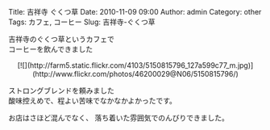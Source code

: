 Title: 吉祥寺 ぐくつ草
Date: 2010-11-09 09:00
Author: admin
Category: other
Tags: カフェ, コーヒー
Slug: 吉祥寺-ぐくつ草

吉祥寺のぐくつ草というカフェで  
コーヒーを飲んできました

<p>
<center>
[![](http://farm5.static.flickr.com/4103/5150815796_127a599c77_m.jpg)](http://www.flickr.com/photos/46200029@N06/5150815796/)

</center>
  
ストロングブレンドを頼みました  
酸味控えめで、程よい苦味でなかなかよかったです。

</p>
お店はさほど混んでなく、  
落ち着いた雰囲気でのんびりできました。
